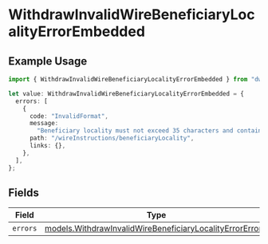 # WithdrawInvalidWireBeneficiaryLocalityErrorEmbedded

## Example Usage

```typescript
import { WithdrawInvalidWireBeneficiaryLocalityErrorEmbedded } from "dwolla-typescript/models";

let value: WithdrawInvalidWireBeneficiaryLocalityErrorEmbedded = {
  errors: [
    {
      code: "InvalidFormat",
      message:
        "Beneficiary locality must not exceed 35 characters and contain only alphanumeric, white space, '.' or '#' characters.",
      path: "/wireInstructions/beneficiaryLocality",
      links: {},
    },
  ],
};
```

## Fields

| Field                                                                                                                      | Type                                                                                                                       | Required                                                                                                                   | Description                                                                                                                |
| -------------------------------------------------------------------------------------------------------------------------- | -------------------------------------------------------------------------------------------------------------------------- | -------------------------------------------------------------------------------------------------------------------------- | -------------------------------------------------------------------------------------------------------------------------- |
| `errors`                                                                                                                   | [models.WithdrawInvalidWireBeneficiaryLocalityErrorError](../models/withdrawinvalidwirebeneficiarylocalityerrorerror.md)[] | :heavy_minus_sign:                                                                                                         | N/A                                                                                                                        |